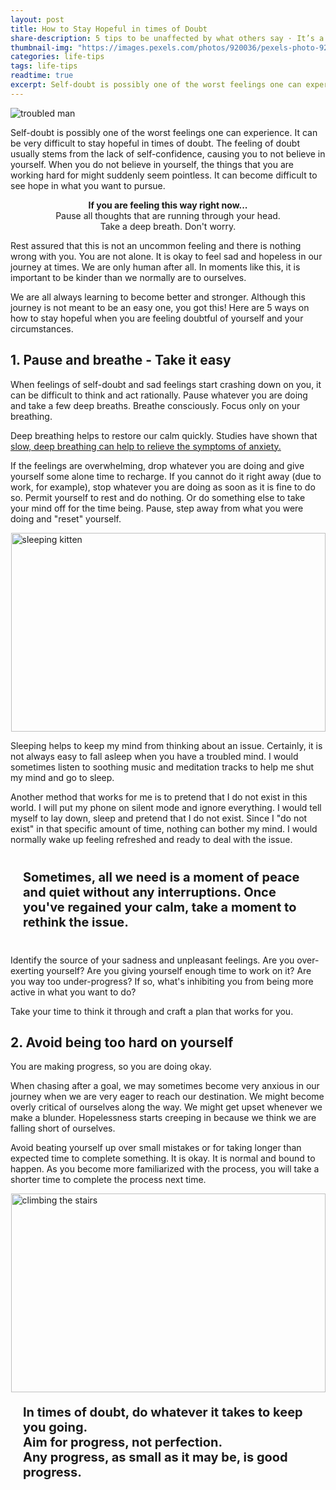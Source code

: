 ```yaml
---
layout: post
title: How to Stay Hopeful in times of Doubt
share-description: 5 tips to be unaffected by what others say · It’s a reflection of themselves · The words are not meant for you · Do not stoop to their level · The world moves on · Keep yourself in check
thumbnail-img: "https://images.pexels.com/photos/920036/pexels-photo-920036.jpeg?auto=compress&cs=tinysrgb&w=1260&h=750&dpr=2"
categories: life-tips
tags: life-tips
readtime: true
excerpt: Self-doubt is possibly one of the worst feelings one can experience. It can be very difficult to stay hopeful in times of doubt. The feeling of doubt usually stems from the lack of self-confidence, causing you to not believe in yourself. When you do not believe in yourself, the things that you are working hard for might suddenly seem pointless. It can become difficult to see hope in what you want to pursue.
---
```


![troubled man](https://images.pexels.com/photos/920036/pexels-photo-920036.jpeg?auto=compress&cs=tinysrgb&w=1260&h=750&dpr=2)

Self-doubt is possibly one of the worst feelings one can experience. It can be very difficult to stay hopeful in times of doubt. The feeling of doubt usually stems from the lack of self-confidence, causing you to not believe in yourself. When you do not believe in yourself, the things that you are working hard for might suddenly seem pointless. It can become difficult to see hope in what you want to pursue.

<div style="text-align:center;"><b>If you are feeling this way right now...</b>
<br/>
Pause all thoughts that are running through your head.
<br/>
Take a deep breath. Don't worry.</div>
  
Rest assured that this is not an uncommon feeling and there is nothing wrong with you. You are not alone. It is okay to feel sad and hopeless in our journey at times. We are only human after all. In moments like this, it is important to be kinder than we normally are to ourselves.

We are all always learning to become better and stronger. Although this journey is not meant to be an easy one, you got this! Here are 5 ways on how to stay hopeful when you are feeling doubtful of yourself and your circumstances.

## 1. Pause and breathe - Take it easy

When feelings of self-doubt and sad feelings start crashing down on you, it can be difficult to think and act rationally. Pause whatever you are doing and take a few deep breaths. Breathe consciously. Focus only on your breathing.

Deep breathing helps to restore our calm quickly. Studies have shown that [slow, deep breathing can help to relieve the symptoms of anxiety.](https://www.bbc.com/worklife/article/20200303-why-slowing-your-breathing-helps-you-relax) 

If the feelings are overwhelming, drop whatever you are doing and give yourself some alone time to recharge. If you cannot do it right away (due to work, for example), stop whatever you are doing as soon as it is fine to do so. Permit yourself to rest and do nothing. Or do something else to take your mind off for the time being. Pause, step away from what you were doing and "reset" yourself.

<img src="https://images.pexels.com/photos/290164/pexels-photo-290164.jpeg?auto=compress&cs=tinysrgb&w=1260&h=750&dpr=1" alt="sleeping kitten" style="width:503px; height:318px; display: block; margin: 0 auto;">

Sleeping helps to keep my mind from thinking about an issue. Certainly, it is not always easy to fall asleep when you have a troubled mind. I would sometimes listen to soothing music and meditation tracks to help me shut my mind and go to sleep.

Another method that works for me is to pretend that I do not exist in this world. I will put my phone on silent mode and ignore everything. I would tell myself to lay down, sleep and pretend that I do not exist. Since I "do not exist" in that specific amount of time, nothing can bother my mind. I would normally wake up feeling refreshed and ready to deal with the issue.

<p style="font-size:20px;padding:20px;"><b>Sometimes, all we need is a moment of peace and quiet without any interruptions. Once you've regained your calm, take a moment to rethink the issue.</b></p>

Identify the source of your sadness and unpleasant feelings. Are you over-exerting yourself? Are you giving yourself enough time to work on it? Are you way too under-progress? If so, what's inhibiting you from being more active in what you want to do?

Take your time to think it through and craft a plan that works for you.

## 2. Avoid being too hard on yourself

You are making progress, so you are doing okay.

When chasing after a goal, we may sometimes become very anxious in our journey when we are very eager to reach our destination. We might become overly critical of ourselves along the way. We might get upset whenever we make a blunder. Hopelessness starts creeping in because we think we are falling short of ourselves.

Avoid beating yourself up over small mistakes or for taking longer than expected time to complete something. It is okay. It is normal and bound to happen. As you become more familiarized with the process, you will take a shorter time to complete the process next time.

<img src="https://images.pexels.com/photos/5319911/pexels-photo-5319911.jpeg?auto=compress&cs=tinysrgb&w=1260&h=750&dpr=1" alt="climbing the stairs" style="width:503px; height:318px; display: block; margin: 0 auto;">

<div style="font-size:20px;padding:20px;"><b>In times of doubt, do whatever it takes to keep you going.
<br/>Aim for progress, not perfection.
<br/>Any progress, as small as it may be, is good progress.</b></div>


